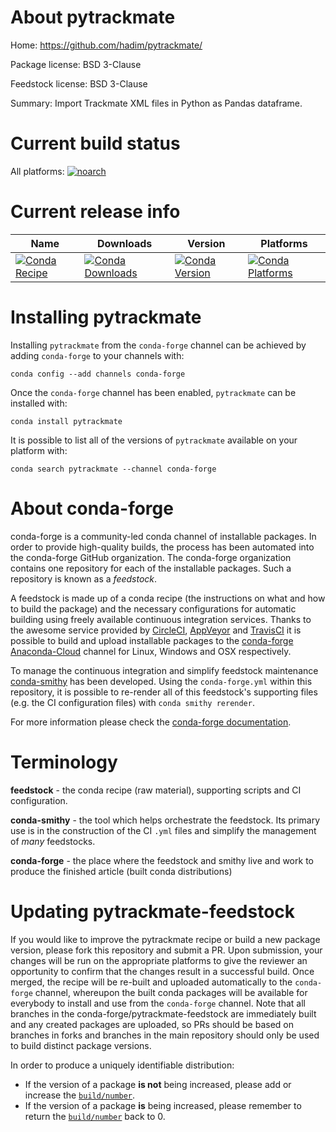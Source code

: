 About pytrackmate
=================

Home: https://github.com/hadim/pytrackmate/

Package license: BSD 3-Clause

Feedstock license: BSD 3-Clause

Summary: Import Trackmate XML files in Python as Pandas dataframe.



Current build status
====================

All platforms:
[![noarch](https://img.shields.io/circleci/project/github/conda-forge/pytrackmate-feedstock/master.svg?label=noarch)](https://circleci.com/gh/conda-forge/pytrackmate-feedstock)

Current release info
====================

| Name | Downloads | Version | Platforms |
| --- | --- | --- | --- |
| [![Conda Recipe](https://img.shields.io/badge/recipe-pytrackmate-green.svg)](https://anaconda.org/conda-forge/pytrackmate) | [![Conda Downloads](https://img.shields.io/conda/dn/conda-forge/pytrackmate.svg)](https://anaconda.org/conda-forge/pytrackmate) | [![Conda Version](https://img.shields.io/conda/vn/conda-forge/pytrackmate.svg)](https://anaconda.org/conda-forge/pytrackmate) | [![Conda Platforms](https://img.shields.io/conda/pn/conda-forge/pytrackmate.svg)](https://anaconda.org/conda-forge/pytrackmate) |

Installing pytrackmate
======================

Installing `pytrackmate` from the `conda-forge` channel can be achieved by adding `conda-forge` to your channels with:

```
conda config --add channels conda-forge
```

Once the `conda-forge` channel has been enabled, `pytrackmate` can be installed with:

```
conda install pytrackmate
```

It is possible to list all of the versions of `pytrackmate` available on your platform with:

```
conda search pytrackmate --channel conda-forge
```


About conda-forge
=================

conda-forge is a community-led conda channel of installable packages.
In order to provide high-quality builds, the process has been automated into the
conda-forge GitHub organization. The conda-forge organization contains one repository
for each of the installable packages. Such a repository is known as a *feedstock*.

A feedstock is made up of a conda recipe (the instructions on what and how to build
the package) and the necessary configurations for automatic building using freely
available continuous integration services. Thanks to the awesome service provided by
[CircleCI](https://circleci.com/), [AppVeyor](http://www.appveyor.com/)
and [TravisCI](https://travis-ci.org/) it is possible to build and upload installable
packages to the [conda-forge](https://anaconda.org/conda-forge)
[Anaconda-Cloud](http://docs.anaconda.org/) channel for Linux, Windows and OSX respectively.

To manage the continuous integration and simplify feedstock maintenance
[conda-smithy](http://github.com/conda-forge/conda-smithy) has been developed.
Using the ``conda-forge.yml`` within this repository, it is possible to re-render all of
this feedstock's supporting files (e.g. the CI configuration files) with ``conda smithy rerender``.

For more information please check the [conda-forge documentation](https://conda-forge.org/docs/).

Terminology
===========

**feedstock** - the conda recipe (raw material), supporting scripts and CI configuration.

**conda-smithy** - the tool which helps orchestrate the feedstock.
                   Its primary use is in the construction of the CI ``.yml`` files
                   and simplify the management of *many* feedstocks.

**conda-forge** - the place where the feedstock and smithy live and work to
                  produce the finished article (built conda distributions)


Updating pytrackmate-feedstock
==============================

If you would like to improve the pytrackmate recipe or build a new
package version, please fork this repository and submit a PR. Upon submission,
your changes will be run on the appropriate platforms to give the reviewer an
opportunity to confirm that the changes result in a successful build. Once
merged, the recipe will be re-built and uploaded automatically to the
`conda-forge` channel, whereupon the built conda packages will be available for
everybody to install and use from the `conda-forge` channel.
Note that all branches in the conda-forge/pytrackmate-feedstock are
immediately built and any created packages are uploaded, so PRs should be based
on branches in forks and branches in the main repository should only be used to
build distinct package versions.

In order to produce a uniquely identifiable distribution:
 * If the version of a package **is not** being increased, please add or increase
   the [``build/number``](http://conda.pydata.org/docs/building/meta-yaml.html#build-number-and-string).
 * If the version of a package **is** being increased, please remember to return
   the [``build/number``](http://conda.pydata.org/docs/building/meta-yaml.html#build-number-and-string)
   back to 0.